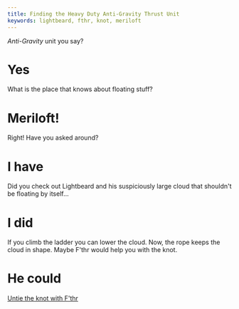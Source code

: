 ```yaml
---
title: Finding the Heavy Duty Anti-Gravity Thrust Unit
keywords: lightbeard, fthr, knot, meriloft
---
```


_Anti-Gravity_ unit you say?

# Yes
What is the place that knows about floating stuff?

# Meriloft!
Right! Have you asked around?

# I have
Did you check out Lightbeard and his suspiciously large cloud that shouldn't be floating by itself...

# I did
If you climb the ladder you can lower the cloud. Now, the rope keeps the cloud in shape. Maybe F'thr would help you with the knot.

# He could
[Untie the knot with F'thr](050-knot/index.md)

